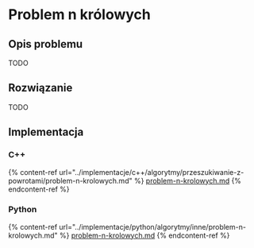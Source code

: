 # Problem n królowych

## Opis problemu

TODO

## Rozwiązanie

TODO

## Implementacja

### C++

{% content-ref url="../implementacje/c++/algorytmy/przeszukiwanie-z-powrotami/problem-n-krolowych.md" %}
[problem-n-krolowych.md](../implementacje/c++/algorytmy/przeszukiwanie-z-powrotami/problem-n-krolowych.md)
{% endcontent-ref %}

### Python

{% content-ref url="../implementacje/python/algorytmy/inne/problem-n-krolowych.md" %}
[problem-n-krolowych.md](../implementacje/python/algorytmy/inne/problem-n-krolowych.md)
{% endcontent-ref %}
